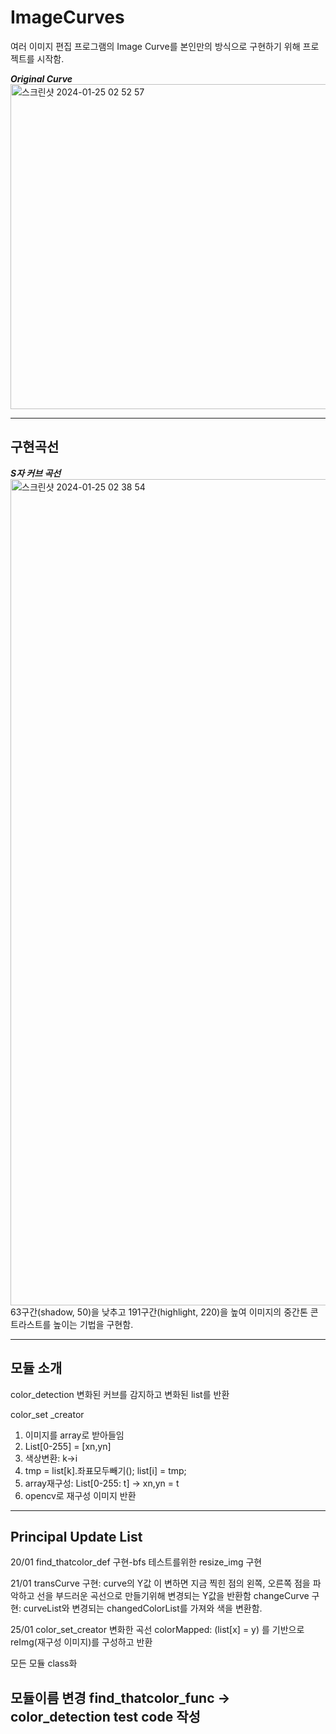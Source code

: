 # ImageCurves

여러 이미지 편집 프로그램의 Image Curve를 본인만의 방식으로 구현하기 위해 프로젝트를 시작함.

***Original Curve***
<img width="520" alt="스크린샷 2024-01-25 02 52 57" src="https://github.com/seyun4047/ImageCurves/assets/73819780/30b8f6e5-0f81-46f4-8bc4-56c221b37515">

------------------
**구현곡선**
------------------

***S자 커브 곡선***
<img width="1322" alt="스크린샷 2024-01-25 02 38 54" src="https://github.com/seyun4047/ImageCurves/assets/73819780/0722bc39-77cd-4f18-ab50-635f957af52f">
63구간(shadow, 50)을 낮추고 191구간(highlight, 220)을 높여 이미지의 중간톤 콘트라스트를 높이는 기법을 구현함.

------------------
**모듈 소개**
------------------

color_detection
변화된 커브를 감지하고
변화된 list를 반환

color_set _creator
1. 이미지를 array로 받아들임
2. List[0-255] = [xn,yn]
3. 색상변환: k->i
4. tmp = list[k].좌표모두빼기(); list[i] = tmp;
5. array재구성: List[0-255: t] -> xn,yn = t
6. opencv로 재구성 이미지 반환

------------------
**Principal Update List**
------------------
20/01
find_thatcolor_def 구현-bfs
테스트를위한 resize_img 구현

21/01
transCurve 구현: curve의 Y값 이 변하면 지금 찍힌 점의 왼쪽, 오른쪽 점을 파악하고 선을 부드러운 곡선으로 만들기위해 변경되는 Y값을 반환함
changeCurve 구현: curveList와 변경되는 changedColorList를 가져와 색을 변환함.

25/01
color_set_creator
변화한 곡선 colorMapped: (list[x] = y) 를 기반으로 reImg(재구성 이미지)를 구성하고 반환

모든 모듈 class화

모듈이름 변경 find_thatcolor_func -> color_detection
test code 작성
------------------
